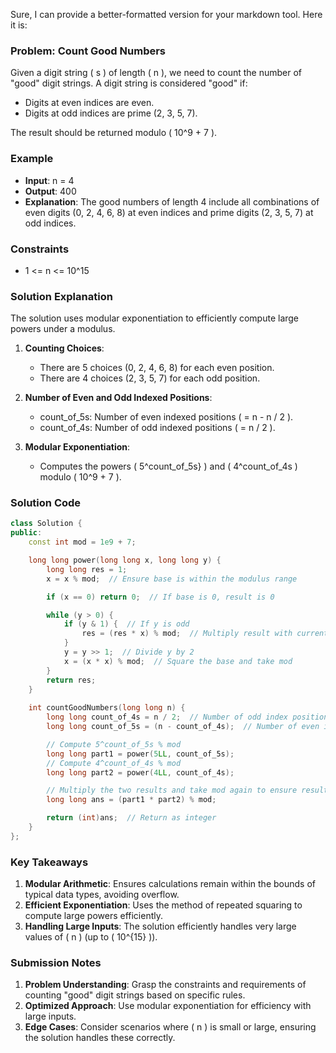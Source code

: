 Sure, I can provide a better-formatted version for your markdown tool. Here it is:

### Problem: Count Good Numbers

Given a digit string \( s \) of length \( n \), we need to count the number of "good" digit strings. A digit string is considered "good" if:
- Digits at even indices are even.
- Digits at odd indices are prime (2, 3, 5, 7).

The result should be returned modulo \( 10^9 + 7 \).

### Example

- **Input**: n = 4
- **Output**: 400
- **Explanation**: The good numbers of length 4 include all combinations of even digits (0, 2, 4, 6, 8) at even indices and prime digits (2, 3, 5, 7) at odd indices.

### Constraints
- 1 <= n <= 10^15

### Solution Explanation

The solution uses modular exponentiation to efficiently compute large powers under a modulus.

1. **Counting Choices**:
   - There are 5 choices (0, 2, 4, 6, 8) for each even position.
   - There are 4 choices (2, 3, 5, 7) for each odd position.

2. **Number of Even and Odd Indexed Positions**:
   - count\_of\_5s: Number of even indexed positions \( = n - n / 2 \).
   - count\_of\_4s: Number of odd indexed positions \( = n / 2 \).

3. **Modular Exponentiation**:
   - Computes the powers \( 5^count\_of\_5s} \) and \( 4^count\_of\_4s \) modulo \( 10^9 + 7 \).

### Solution Code

```cpp
class Solution {
public:
    const int mod = 1e9 + 7;

    long long power(long long x, long long y) {
        long long res = 1;
        x = x % mod;  // Ensure base is within the modulus range

        if (x == 0) return 0;  // If base is 0, result is 0

        while (y > 0) {
            if (y & 1) {  // If y is odd
                res = (res * x) % mod;  // Multiply result with current base
            }
            y = y >> 1;  // Divide y by 2
            x = (x * x) % mod;  // Square the base and take mod
        }
        return res;
    }
    
    int countGoodNumbers(long long n) {
        long long count_of_4s = n / 2;  // Number of odd index positions
        long long count_of_5s = (n - count_of_4s);  // Number of even index positions

        // Compute 5^count_of_5s % mod
        long long part1 = power(5LL, count_of_5s);
        // Compute 4^count_of_4s % mod
        long long part2 = power(4LL, count_of_4s);

        // Multiply the two results and take mod again to ensure result within range
        long long ans = (part1 * part2) % mod;

        return (int)ans;  // Return as integer
    }
};
```

### Key Takeaways

1. **Modular Arithmetic**: Ensures calculations remain within the bounds of typical data types, avoiding overflow.
2. **Efficient Exponentiation**: Uses the method of repeated squaring to compute large powers efficiently.
3. **Handling Large Inputs**: The solution efficiently handles very large values of \( n \) (up to \( 10^{15} \)).

### Submission Notes

1. **Problem Understanding**: Grasp the constraints and requirements of counting "good" digit strings based on specific rules.
2. **Optimized Approach**: Use modular exponentiation for efficiency with large inputs.
3. **Edge Cases**: Consider scenarios where \( n \) is small or large, ensuring the solution handles these correctly.
